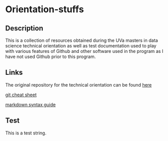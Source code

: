 # Orientation-stuffs

## Description
This is a collection of resources obtained during the UVa masters in data science technical orientation as well as test documentation used to play with various features of Github and other software used in the program as I have not used Github prior to this program.

## Links
The original repository for the technical orientation can be found [here](https://github.com/UVADS/orientation-technical)

[git cheat sheet](https://education.github.com/git-cheat-sheet-education.pdf)

[markdown syntax guide](https://www.markdownguide.org/basic-syntax/)

## Test

This is a test string.
